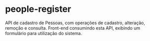 # people-register
API de cadastro de Pessoas, com operações de cadastro, alteração, remoção e consulta. Front-end consumindo esta API, exibindo um formulário para utilização do sistema.
